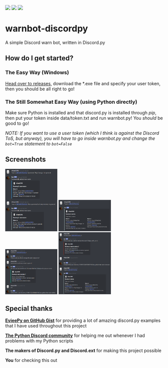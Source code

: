 <p float="left">
  <img src="https://img.shields.io/github/v/tag/AtlasC0R3/warnbot-discordpy" />
  <img src="https://img.shields.io/github/repo-size/AtlasC0R3/warnbot-discordpy" />
  <img src="https://img.shields.io/github/license/AtlasC0R3/warnbot-discordpy" />
</p>

# warnbot-discordpy 
A simple Discord warn bot, written in Discord.py

## How do I get started?
### The Easy Way (Windows)
[Head over to releases](https://github.com/AtlasC0R3/warnbot-discordpy/releases/), download the \*.exe file and specify your user token, then you should be all right to go!

### The Still Somewhat Easy Way (using Python directly)
Make sure Python is installed and that discord.py is installed through *pip*, then put your token inside data/token.txt and run warnbot.py! You *should* be good to go!

*NOTE: If you want to use a user token (which I think is against the Discord ToS, but anyway), you will have to go inside warnbot.py and change the `bot=True` statement to `bot=False`*

## Screenshots
<p float="left">
  <img src="https://github.com/AtlasC0R3/warnbot-discordpy/blob/master/images/Discord_1NQSuBdf8v.png?raw=true" alt="Warn command" width="33%" />
  <img src="https://github.com/AtlasC0R3/warnbot-discordpy/blob/master/images/Discord_31BP32nzZS.png?raw=true" alt="Warns command" width="33%" /> 
  <img src="https://github.com/AtlasC0R3/warnbot-discordpy/blob/master/images/Discord_QIASvxrVSu.png?raw=true" alt="Edit warn command" width="33%" />
  <img src="https://github.com/AtlasC0R3/warnbot-discordpy/blob/master/images/Discord_SS2SCnvLxq.png?raw=true" alt="Remove warn command" width="33%" />
</p>

## Special thanks
[**EvieePy on GitHub Gist**](https://gist.github.com/EvieePy/) for providing a lot of amazing discord.py examples that I have used throughout this project

[**The Python Discord community**](https://pythondiscord.com/) for helping me out whenever I had problems with my Python scripts

**The makers of Discord.py and Discord.ext** for making this project possible

**You** for checking this out
